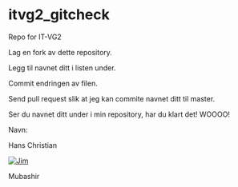 # itvg2_gitcheck
Repo for IT-VG2

Lag en fork av dette repository.

Legg til navnet ditt i listen under.

Commit endringen av filen.

Send pull request slik at jeg kan commite navnet ditt til master.

Ser du navnet ditt under i min repository, har du klart det! WOOOO!

Navn:

Hans Christian

<a href='https://github.com/JTT900' target="_blank"><img alt='Jim' src='https://img.shields.io/badge/Jim-100000?style=for-the-badge&logo=Jim&logoColor=0879F1&labelColor=1871F5&color=F76B0D'/></a>

Mubashir
